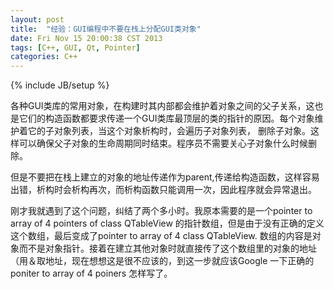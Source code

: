 ```yaml
---
layout: post
title:  "经验：GUI编程中不要在栈上分配GUI类对象"
date: Fri Nov 15 20:00:38 CST 2013
tags: [C++, GUI, Qt, Pointer]
categories: C++ 
---
```

{% include JB/setup %}

各种GUI类库的常用对象，在构建时其内部都会维护着对象之间的父子关系，这也是它们的构造函数都要求传递一个GUI类库最顶层的类的指针的原因。每个对象维护着它的子对象列表，当这个对象析构时，会遍历子对象列表， 删除子对象。这样可以确保父子对象的生命周期同时结束。程序员不需要关心子对象什么时候删除。

但是不要把在栈上建立的对象的地址传递作为parent,传递给构造函数，这样容易出错，析构时会析构再次，而析构函数只能调用一次，因此程序就会异常退出。

刚才我就遇到了这个问题，纠结了两个多小时。我原本需要的是一个pointer to array of 4 pointers of class QTableView 的指针数组，但是由于没有正确的定义这个数组，最后变成了pointer to array of 4 class QTableView. 数组的内容是对象而不是对象指针。接着在建立其他对象时就直接传了这个数组里的对象的地址（用＆取地址，现在想想这是很不应该的，到这一步就应该Google 一下正确的 poniter to array of 4 poiners 怎样写了。

